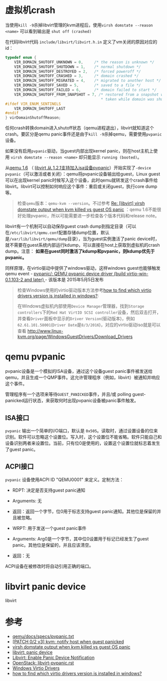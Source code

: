 # 虚拟机crash

当使用`kill -9`杀掉libvirt管理的kvm进程后，使用`virsh domstate --reason <name>` 可以看到输出是 `shut off (crashed)`

在代码libvirt代码 `include/libvirt/libvirt.h.in` 定义了vm关闭的原因对应的id：

```c
typedef enum {
    VIR_DOMAIN_SHUTOFF_UNKNOWN = 0,     /* the reason is unknown */
    VIR_DOMAIN_SHUTOFF_SHUTDOWN = 1,    /* normal shutdown */
    VIR_DOMAIN_SHUTOFF_DESTROYED = 2,   /* forced poweroff */
    VIR_DOMAIN_SHUTOFF_CRASHED = 3,     /* domain crashed */
    VIR_DOMAIN_SHUTOFF_MIGRATED = 4,    /* migrated to another host */
    VIR_DOMAIN_SHUTOFF_SAVED = 5,       /* saved to a file */
    VIR_DOMAIN_SHUTOFF_FAILED = 6,      /* domain failed to start */
    VIR_DOMAIN_SHUTOFF_FROM_SNAPSHOT = 7, /* restored from a snapshot which was
                                           * taken while domain was shutoff */
#ifdef VIR_ENUM_SENTINELS
    VIR_DOMAIN_SHUTOFF_LAST
#endif
} virDomainShutoffReason;
```

任何crash转换domain进入shutoff状态（qemu进程退出），libvirt就知道这个crash。要区分是qemu panic事件还是由于`kill -9`杀掉qemu，需要使用`pvpanic`设备。

如果没有启用`pvpanic`驱动，当guest内部出现kernel panic，则在host主机上使用 `virsh domstate --reason <name>` 却只能显示 `running (booted)`。

从[qemu 1.6](https://wiki.qemu.org/ChangeLog/1.6) （ [libvirt 从 1.2.1支持加入isa设备pvpanic](https://libvirt.org/formatdomain.html#elementsPanic)）开始实现了`-device pvpanic`（可以激活或者关闭）：qemu将pvpanic设备输出给guest，Linux guest可以在出现kernel panic时候写入这个设备，此时qemu就转发这个crash事件给libvirt。libvirt可以控制如何响应这个事件：重启或关闭guest，执行core dump等。

> 检查`qemu`版本：`qemu-kvm --version`。不过参考 [Re: [libvirt] virsh domstate output when kvm killed vs guest OS panic](https://www.redhat.com/archives/libvir-list/2013-September/msg00322.html) ：qemu 1.6不能很好处理pvpanic，所以可能需要进一步检查各个版本代码和release note。

libvirt有一个机制可以自动保存guest crash dump到指定目录（可以在`/etc/libvirt/qemu.conf`配置存储dump位置，默认是`/var/lib/libvirt/qemu/dump`目录），当为guest实例激活了panic device时，就不需要在guest系统内部运行kdump，可以直接在host上获取到虚拟机的crash dump。注意： **如果在guest同时激活了kdump和pvpanic，则kdump优先于pvpanic。**

同样原理，在virtio驱动中提供了windows驱动，这样windows guest也能够触发qemu event - [pvpanic/: QEMU pvpanic device driver (build virtio-win-0.1.103-2 and later) ](https://fedoraproject.org/wiki/Windows_Virtio_Drivers) - 该版本是 2015年5月5日发布

> 检查Windows使用的virtio驱动版本方法参考[how to find which virtio drivers version is installed in windows?](https://forum.proxmox.com/threads/solved-how-to-find-which-virtio-drivers-version-is-installed-in-windows.16174/):
>
> 在Windows虚拟机内部使用`Device Manager`管理器，找到`Storage controllers`下的`Red Hat VirtIO SCSI controller`设备，然后双击打开，并查看`Driver`面板中显示的`Driver Version`(驱动版本)，例如`62.61.101.58001`(`Driver Date`是`8/3/2016`)，对应的virtio驱动iso就是可以查看 http://www.linux-kvm.org/page/WindowsGuestDrivers/Download_Drivers

# qemu pvpanic

pvpanic设备是一个模拟的ISA设备，通过这个设备guest panic事件被发送给qemu，并且生成一个QMP事件。这允许管理程序（例如，libvirt）被通知并响应这个事件。

管理程序有一个选项来等待`GUEST_PANICKED`事件，并且/或 polling guest-panicked运行状态，来获取何时出现pvpanic设备被panic事件触发。

## ISA接口

`pvpanic` 输出一个简单的I/O端口，默认是 `0x505`。读取时，通过设置设备的位来识别。软件可以忽略这个设置位。写入时，这个设置位不能省略。软件只能自己和设备识别两者来设置位。当前，只有位0是使用的，设置这个设置位就标志着发生了guest panic。

## ACPI接口

`pvpanic` 设备使用ACPI ID "QEMU0001" 来定义。定制方法：

* RDPT: 决定是否支持guest panic通知
* Arguments: 无
* 返回：返回一个字节，位0用于标志支持guest panic通知。其他位是保留的并且被忽略。

* WRPT: 用于发送一个guest panic事件
* Arguments: Arg0是一个字节，其中位0设置用于标记已经发生了guest panic。其他位是保留的，并且应该清空。
* 返回：无

ACPI设备在被修改时将自动引用正确的端口。

# libvirt panic device

libvirt

# 参考

* [qemu/docs/specs/pvpanic.txt](https://github.com/qemu/qemu/blob/master/docs/specs/pvpanic.txt)
* [[PATCH 0/2 v3] kvm: notify host when guest panicked](https://groups.google.com/forum/#!topic/linux.kernel/B2oUcSONMkY)
* [virsh domstate output when kvm killed vs guest OS panic](https://www.redhat.com/archives/libvir-list/2013-September/msg00322.html)
* [libvirt: panic device](https://libvirt.org/formatdomain.html#elementsPanic)
* [Libvirt: Enable Panic Device Notification](https://blueprints.launchpad.net/nova/+spec/libvirt-enable-pvpanic)
* [OpenStack: libvirt-pvpanic.rst](https://review.openstack.org/#/c/275219/1/specs/newton/approved/libvirt-pvpanic.rst)
* [Windows Virtio Drivers](https://fedoraproject.org/wiki/Windows_Virtio_Drivers)
* [how to find which virtio drivers version is installed in windows?](https://forum.proxmox.com/threads/solved-how-to-find-which-virtio-drivers-version-is-installed-in-windows.16174/)
